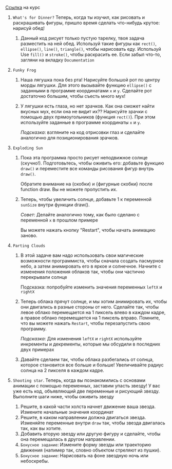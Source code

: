 [Ссылка](https://www.khanacademy.org/computing/computer-programming/programming) на курс

1. `What's for Dinner?` Теперь, когда ты изучил, как рисовать и раскрашивать фигуры, пришло время сделать что-нибудь крутое: нарисуй обед!

   1. Данный код рисует только пустую тарелку, твоя задача разместить на ней обед. Используй такие фигуры как `rect()`, `ellipse()`, `line()`, `triangle()`, чтобы нарисовать еду. Используй Use `fill()` и `stroke()`, чтобы раскрасить ее. Если забыл что-то, загляни на вкладку `Documentation`

2. `Funky Frog`

   1. Наша лягушка пока без рта! Нарисуйте большой рот по центру морды лягушки. Для этого вызывайте функцию `ellipse()` с заданными в программе координатами `x` и `y`. Сделайте рот достаточно большим, чтобы съесть много мух!

   2. У лягушки есть глаза, но нет зрачков. Как она сможет найти вкусных мух, если она не видит их?? Нарисуйте зрачки с помощью двух прямоугольников (функция `rect()`). При этом используйте заданные в программе координаты `x` и `y`.

      *Подсказка*: взгляните на код отрисовки глаз и сделайте аналогично для позиционирования зрачков.

3. `Exploding Sun`

   1. Пока эта программа просто рисует неподвижное солнце (скучно!). Подготовьтесь, чтобы оживить его: добавьте функцию `draw()` и переместите все команды рисования фигур внутрь `draw()`.

      Обратите внимание на (скобки) и {фигурные скобки} после function draw. Вы не можете пропустить их.

   2. Теперь, чтобы увеличить солнце, добавьте 1 к переменной `sunSize` внутри функции draw().

      *Совет*: Делайте аналогично тому, как было сделано с переменной `x` в прошлом примере

      Вы можете нажать кнопку "Restart", чтобы начать анимацию заново.

4. `Parting Clouds`

   1. В этой задаче вам надо использовать свои магические возможности программиста, чтобы сначала создать пасмурное небо, а затем анимировать его в яркое и солнечное. Начните с изменения положения облаков так, чтобы они частично перекрывали солнце

      Подсказка: попробуйте изменить значения переменных `leftX` и `rightX`

   2. Теперь облака прячут солнце, и мы хотим анимировать их, чтобы они двигались в разные стороны от него. Сделайте так, чтобы левое облако перемещается на 1 пиксель влево в каждом кадре, а правое облако перемещается на 1 пиксель вправо. Помните, что вы можете нажать `Restart`, чтобы перезапустить свою программу.

      *Подсказка*: Для изменения `leftX` и `rightX` используйте инкременты и декременты, которые мы обсудили в последних двух примерах

   3. Давайте сделаем так, чтобы облака разбегались от солнца, которое становится все больше и больше! Увеличивайте радиус солнца на 2 пикселя в каждом кадре.

5. `Shooting star`. Теперь, когда вы познакомились с основами анимации с помощью переменных, заставим упасть звезду! У вас уже есть код, объявляющий две переменные и рисующий звезду. Выполните шаги ниже, чтобы оживить звезду

   1. Решите, в какой части холста начнет движение ваша звезда. Измените начальные значения координат
   2. Решите, в каком направлении должна двигаться звезда. Изменяйте переменные внутри `draw` так, чтобы звезда двигалась так, как вы хотите.
   3. Добавить вторую звезду или другую фигуру и сделайте, чтобы она перемещалась в другом направлении.
   4. `Бонусное задание`: Измените форму звезды или траекторию движения (напимер так, словно объектом стреляют из пушки).
   5. `Бонусное задание`: Нарисовать на фоне звездную ночь или небоскребы.
